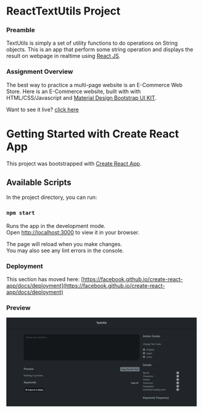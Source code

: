 # ReactTextUtils Project

### Preamble

TextUtils is simply a set of utility functions to do operations on String objects. This is an app that perform some string operation and displays the result on webpage in realtime using [React JS](https://reactjs.org/ "React JS").

### Assignment Overview

The best way to practice a multi-page website is an E-Commerce Web Store. Here is an E-Commerce website, built with with HTML/CSS/Javascript and [Material Design Bootstrap UI KIT](https://mdbootstrap.com/ "Material Design Bootstrap UI KIT").

Want to see it live? [click here](https://reacttextutils1.netlify.app/ "click here")

# Getting Started with Create React App

This project was bootstrapped with [Create React App](https://github.com/facebook/create-react-app).

## Available Scripts

In the project directory, you can run:

### `npm start`

Runs the app in the development mode.\
Open [http://localhost:3000](http://localhost:3000) to view it in your browser.

The page will reload when you make changes.\
You may also see any lint errors in the console.

### Deployment

This section has moved here: [https://facebook.github.io/create-react-app/docs/deployment](https://facebook.github.io/create-react-app/docs/deployment)

### Preview

[![Webpage Preview](./public/Preview/preview.png "Webpage Preview")](https://reacttextutils1.netlify.app/ "Webpage Preview")

